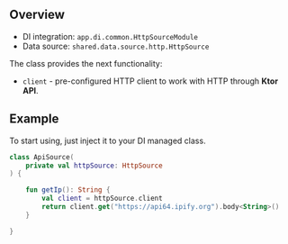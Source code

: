 ## Overview

- DI integration: `app.di.common.HttpSourceModule`
- Data source: `shared.data.source.http.HttpSource`

The class provides the next functionality:

- `client` - pre-configured HTTP client to work with HTTP through **Ktor API**.

## Example

To start using, just inject it to your DI managed class.

```kotlin
class ApiSource(
    private val httpSource: HttpSource
) {

    fun getIp(): String {
        val client = httpSource.client
        return client.get("https://api64.ipify.org").body<String>()
    }

}
```

